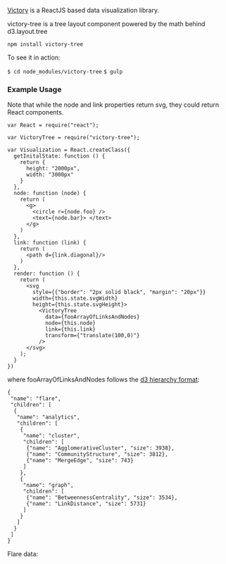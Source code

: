 [Victory](https://www.npmjs.com/package/victory) is a ReactJS based data visualization library.

victory-tree is a tree layout component powered by the math behind d3.layout.tree

`npm install victory-tree`

To see it in action:

`$ cd node_modules/victory-tree`
`$ gulp`

### Example Usage
Note that while the node and link properties return svg, they could return React components.

```
var React = require("react");

var VictoryTree = require("victory-tree");

var Visualization = React.createClass({
  getInitalState: function () {
    return {
      height: "2000px",
      width: "3000px"
    }
  },
  node: function (node) {
    return (
      <g>
        <circle r={node.foo} />
        <text={node.bar}> </text>
      </g>
    )
  },
  link: function (link) {
    return (
      <path d={link.diagonal}/>
    )
  },
  render: function () {
    return (
      <svg
        style={{"border": "2px solid black", "margin": "20px"}}
        width={this.state.svgWidth}
        height={this.state.svgHeight}>
          <VictoryTree
            data={fooArrayOfLinksAndNodes}
            node={this.node}
            link={this.link}
            transform={"translate(100,0)"}
          />
      </svg>
    );
  }
})
```

where fooArrayOfLinksAndNodes follows the [d3 hierarchy format](https://github.com/mbostock/d3/wiki/Tree-Layout#nodes):

```
{
 "name": "flare",
 "children": [
  {
   "name": "analytics",
   "children": [
    {
     "name": "cluster",
     "children": [
      {"name": "AgglomerativeCluster", "size": 3938},
      {"name": "CommunityStructure", "size": 3812},
      {"name": "MergeEdge", "size": 743}
     ]
    },
    {
     "name": "graph",
     "children": [
      {"name": "BetweennessCentrality", "size": 3534},
      {"name": "LinkDistance", "size": 5731}
     ]
    }
   ]
  }
 ]
}
```

Flare data: